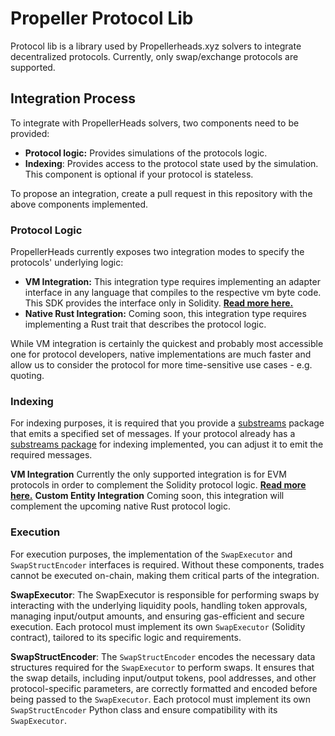 # Propeller Protocol Lib

Protocol lib is a library used by Propellerheads.xyz solvers to integrate decentralized protocols. Currently, only swap/exchange protocols are supported.

## Integration Process

To integrate with PropellerHeads solvers, two components need to be provided:

* **Protocol logic:** Provides simulations of the protocols logic.
* **Indexing**: Provides access to the protocol state used by the simulation. This component is optional if your protocol is stateless.

To propose an integration, create a pull request in this repository with the above components implemented.

### Protocol Logic

PropellerHeads currently exposes two integration modes to specify the protocols' underlying logic:

* **VM Integration:** This integration type requires implementing an adapter interface in any language that compiles to the respective vm byte code. This SDK provides the interface only in Solidity. [**Read more here.**](logic/vm-integration/)
* **Native Rust Integration:** Coming soon, this integration type requires implementing a Rust trait that describes the protocol logic.

While VM integration is certainly the quickest and probably most accessible one for protocol developers, native implementations are much faster and allow us to consider the protocol for more time-sensitive use cases - e.g. quoting.

### Indexing

For indexing purposes, it is required that you provide a [substreams](https://substreams.streamingfast.io/) package that emits a specified set of messages. If your protocol already has a [substreams package](https://github.com/messari/substreams) for indexing implemented, you can adjust it to emit the required messages.

**VM Integration** Currently the only supported integration is for EVM protocols in order to complement the Solidity protocol logic. [**Read more here.**](https://github.com/propeller-heads/propeller-venue-lib/blob/main/docs/indexing/vm-integration/README.md) **Custom Entity Integration** Coming soon, this integration will complement the upcoming native Rust protocol logic.

### Execution

For execution purposes, the implementation of the `SwapExecutor` and `SwapStructEncoder` interfaces is required. Without these components, trades cannot be executed on-chain, making them critical parts of the integration.

**SwapExecutor**: The SwapExecutor is responsible for performing swaps by interacting with the underlying liquidity pools, handling token approvals, managing input/output amounts, and ensuring gas-efficient and secure execution. Each protocol must implement its own `SwapExecutor` (Solidity contract), tailored to its specific logic and requirements.

**SwapStructEncoder**: The `SwapStructEncoder` encodes the necessary data structures required for the `SwapExecutor` to perform swaps. It ensures that the swap details, including input/output tokens, pool addresses, and other protocol-specific parameters, are correctly formatted and encoded before being passed to the `SwapExecutor`. Each protocol must implement its own `SwapStructEncoder` Python class and ensure compatibility with its `SwapExecutor`.

